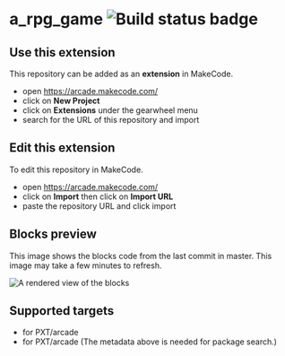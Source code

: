 # a_rpg_game ![Build status badge](https://github.com/lucasmayhew/a_rpg_game/workflows/MakeCode/badge.svg)



## Use this extension

This repository can be added as an **extension** in MakeCode.

* open https://arcade.makecode.com/
* click on **New Project**
* click on **Extensions** under the gearwheel menu
* search for the URL of this repository and import

## Edit this extension

To edit this repository in MakeCode.

* open https://arcade.makecode.com/
* click on **Import** then click on **Import URL**
* paste the repository URL and click import

## Blocks preview

This image shows the blocks code from the last commit in master.
This image may take a few minutes to refresh.

![A rendered view of the blocks](https://github.com/lucasmayhew/a_rpg_game/raw/master/.makecode/blocks.png)

## Supported targets

* for PXT/arcade
* for PXT/arcade
(The metadata above is needed for package search.)

